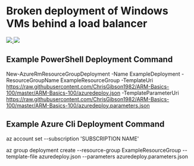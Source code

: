# Broken deployment of Windows VMs behind a load balancer

<a href="https://portal.azure.com/#create/Microsoft.Template/uri/https%3A%2F%2Fraw.githubusercontent.com/ChrisGibson1982/ARM-Basics-100/master/ARM-Basics-100/azuredeploy.json" target="_blank">
    <img src="http://azuredeploy.net/deploybutton.png"/>
</a>
<a href="http://armviz.io/#/?load=https%3A%2F%2Fraw.githubusercontent.com/ChrisGibson1982/ARM-Basics-100/master/ARM-Basics-100/azuredeploy.json" target="_blank">
    <img src="http://armviz.io/visualizebutton.png"/>
</a>

## Example PowerShell Deployment Command
New-AzureRmResourceGroupDeployment -Name ExampleDeployment -ResourceGroupName ExampleResourceGroup -TemplateUri https://raw.githubusercontent.com/ChrisGibson1982/ARM-Basics-100/master/ARM-Basics-100/azuredeploy.json  -TemplateParameterUri https://raw.githubusercontent.com/ChrisGibson1982/ARM-Basics-100/master/ARM-Basics-100/azuredeploy.parameters.json

## Example Azure Cli Deployment Command
az account set --subscription 'SUBSCRIPTION NAME'

az group deployment create --resource-group ExampleResourceGroup --template-file azuredeploy.json --parameters azuredeploy.parameters.json
